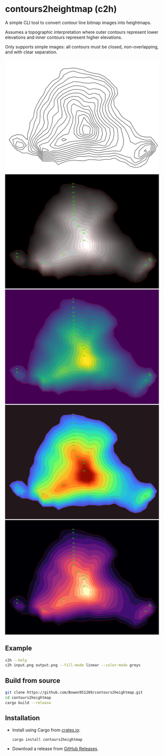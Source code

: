 # contours2heightmap (c2h)

A simple CLI tool to convert contour line bitmap images into heightmaps.

Assumes a topographic interpretation where outer contours represent lower elevations and inner contours represent higher elevations.

Only supports simple images: all contours must be closed, non-overlapping, and with clear separation.

![contour](gallery/turtle_island_contour.jpg)
![linear_greys](gallery/turtle_island_linear_greys.png)
![linear_viridis](gallery/turtle_island_linear_viridis.png)
![linear_turbo](gallery/turtle_island_linear_turbo.png)
![flat_magma](gallery/turtle_island_flat_magma.png)

## Example

```bash
c2h --help
c2h input.png output.png --fill-mode linear --color-mode greys
```

## Build from source

```bash
git clone https://github.com/Bowen951209/contours2heightmap.git
cd contours2heightmap
cargo build --release
```

## Installation

- Install using Cargo from [crates.io](https://crates.io/crates/contours2heightmap):

    ```bash
    cargo install contours2heightmap
    ```

- Download a release from [GitHub Releases](https://github.com/Bowen951209/contours2heightmap/releases).

